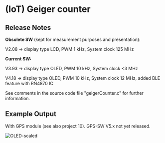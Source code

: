 # (IoT) Geiger counter

## Release Notes 

**Obsolete SW** (kept for measurement purposes and presentation):

V2.08 -> display type LCD, PWM 1 kHz, System clock 125 MHz

**Current SW:**

V3.93 -> display type OLED, PWM 10 kHz, System clock <3 MHz

V4.18 -> display type OLED, PWM 10 kHz, System clock 12 MHz, added BLE feature with RN4870 IC

See comments in the source code file "geigerCounter.c" for further information.

## Example Output

With GPS module (see also project 10). GPS-SW V5.x not yet released. 

![OLED-scaled](https://github.com/Florian-Wilhelm/Raspberry-Pi/assets/77980708/4041ded5-5f8f-4de6-808a-c2b74051ebaa)

